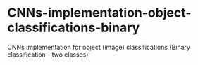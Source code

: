 # CNNs-implementation-object-classifications-binary
CNNs implementation for object (image) classifications (Binary classification - two classes)
